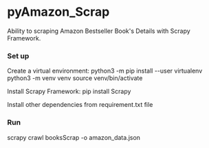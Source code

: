 # pyAmazon_Scrap

Ability to scraping Amazon Bestseller Book's Details with Scrapy Framework.


### Set up
Create a virtual environment:
python3 -m pip install --user virtualenv
python3 -m venv venv
source venv/bin/activate

Install Scrapy Framework:
pip install Scrapy

Install other dependencies from requirement.txt file

### Run
scrapy crawl booksScrap -o amazon_data.json

